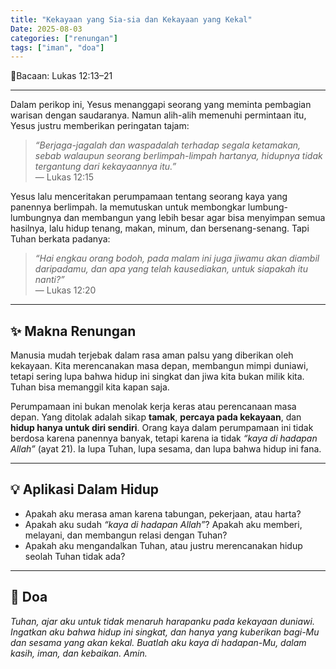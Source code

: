 ```yaml
---
title: "Kekayaan yang Sia-sia dan Kekayaan yang Kekal"
Date: 2025-08-03
categories: ["renungan"]
tags: ["iman", "doa"]
---
```


📖Bacaan: Lukas 12:13–21

---

Dalam perikop ini, Yesus menanggapi seorang yang meminta pembagian warisan dengan saudaranya. Namun alih-alih memenuhi permintaan itu, Yesus justru memberikan peringatan tajam:

> _“Berjaga-jagalah dan waspadalah terhadap segala ketamakan, sebab walaupun seorang berlimpah-limpah hartanya, hidupnya tidak tergantung dari kekayaannya itu.”_  
> — Lukas 12:15

Yesus lalu menceritakan perumpamaan tentang seorang kaya yang panennya berlimpah. Ia memutuskan untuk membongkar lumbung-lumbungnya dan membangun yang lebih besar agar bisa menyimpan semua hasilnya, lalu hidup tenang, makan, minum, dan bersenang-senang. Tapi Tuhan berkata padanya:

> _“Hai engkau orang bodoh, pada malam ini juga jiwamu akan diambil daripadamu, dan apa yang telah kausediakan, untuk siapakah itu nanti?”_  
> — Lukas 12:20

---

## ✨ Makna Renungan

Manusia mudah terjebak dalam rasa aman palsu yang diberikan oleh kekayaan. Kita merencanakan masa depan, membangun mimpi duniawi, tetapi sering lupa bahwa hidup ini singkat dan jiwa kita bukan milik kita. Tuhan bisa memanggil kita kapan saja.

Perumpamaan ini bukan menolak kerja keras atau perencanaan masa depan. Yang ditolak adalah sikap **tamak**, **percaya pada kekayaan**, dan **hidup hanya untuk diri sendiri**. Orang kaya dalam perumpamaan ini tidak berdosa karena panennya banyak, tetapi karena ia tidak _“kaya di hadapan Allah”_ (ayat 21). Ia lupa Tuhan, lupa sesama, dan lupa bahwa hidup ini fana.

---

## 💡 Aplikasi Dalam Hidup

- Apakah aku merasa aman karena tabungan, pekerjaan, atau harta?
- Apakah aku sudah _“kaya di hadapan Allah”_? Apakah aku memberi, melayani, dan membangun relasi dengan Tuhan?
- Apakah aku mengandalkan Tuhan, atau justru merencanakan hidup seolah Tuhan tidak ada?

---

## 🙏 Doa

_Tuhan, ajar aku untuk tidak menaruh harapanku pada kekayaan duniawi. Ingatkan aku bahwa hidup ini singkat, dan hanya yang kuberikan bagi-Mu dan sesama yang akan kekal. Buatlah aku kaya di hadapan-Mu, dalam kasih, iman, dan kebaikan. Amin._
